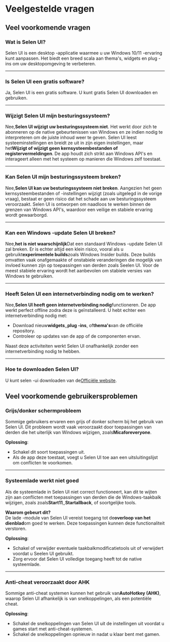 # **Veelgestelde vragen**

## **Veel voorkomende vragen**

### **Wat is Selen UI?**

Selen UI is een desktop -applicatie waarmee u uw Windows 10/11 -ervaring kunt aanpassen. Het biedt een breed scala aan thema's, widgets en plug -ins om uw desktopomgeving te verbeteren.

***

### **Is Selen UI een gratis software?**

Ja, Selen UI is een gratis software. U kunt gratis Selen UI downloaden en gebruiken.

***

### **Wijzigt Selen UI mijn besturingssysteem?**

Nee,**Selen UI wijzigt uw besturingssysteem niet**. Het werkt door zich te abonneren op de native gebeurtenissen van Windows en ze indien nodig te interpreteren om de juiste inhoud weer te geven. Selen UI leest systeeminstellingen en breidt ze uit in zijn eigen instellingen, maar het**Wijzigt of wijzigt geen kernsysteembestanden of registervermeldingen**. De app houdt zich strikt aan Windows API's en interageert alleen met het systeem op manieren die Windows zelf toestaat.

***

### **Kan Selen UI mijn besturingssysteem breken?**

Nee,**Selen UI kan uw besturingssysteem niet breken**. Aangezien het geen kernsysteembestanden of -instellingen wijzigt (zoals uitgelegd in de vorige vraag), bestaat er geen risico dat het schade aan uw besturingssysteem veroorzaakt. Selen UI is ontworpen om naadloos te werken binnen de grenzen van Windows API's, waardoor een veilige en stabiele ervaring wordt gewaarborgd.

***

### **Kan een Windows -update Selen UI breken?**

Nee,**het is niet waarschijnlijk**Dat een standaard Windows -update Selen UI zal breken. Er is echter altijd een klein risico, vooral als u gebruikt**experimentele builds**zoals Windows Insider builds. Deze builds omvatten vaak onafgemaakte of onstabiele veranderingen die mogelijk van invloed kunnen zijn op toepassingen van derden zoals Seelen UI. Voor de meest stabiele ervaring wordt het aanbevolen om stabiele versies van Windows te gebruiken.

***

### **Heeft Selen UI een internetverbinding nodig om te werken?**

Nee,**Selen UI heeft geen internetverbinding nodig**functioneren. De app werkt perfect offline zodra deze is geïnstalleerd. U hebt echter een internetverbinding nodig met:

* Download nieuw**widgets**,,**plug -ins**, of**thema's**van de officiële repository.
* Controleer op updates van de app of de componenten ervan.

Naast deze activiteiten werkt Selen UI onafhankelijk zonder een internetverbinding nodig te hebben.

***

### **Hoe te downloaden Selen UI?**

U kunt selen -ui downloaden van de[Officiële website](https://seelen.io).

## **Veel voorkomende gebruikersproblemen**

### **Grijs/donker schermprobleem**

Sommige gebruikers ervaren een grijs of donker scherm bij het gebruik van Selen UI. Dit probleem wordt vaak veroorzaakt door toepassingen van derden die het uiterlijk van Windows wijzigen, zoals**Micaforeveryone**.

**Oplossing**:

* Schakel dit soort toepassingen uit.
* Als de app deze toestaat, voegt u Selen UI toe aan een uitsluitingslijst om conflicten te voorkomen.

***

### **Systeemlade werkt niet goed**

Als de systeemlade in Selen UI niet correct functioneert, kan dit te wijten zijn aan conflicten met toepassingen van derden die de Windows-taakbalk wijzigen, zoals zoals**Start11**,,**Startallback**, of soortgelijke tools.

**Waarom gebeurt dit?**\
De lade -module van Selen UI vereist toegang tot de**overloop van het dienblad**om goed te werken. Deze toepassingen kunnen deze functionaliteit verstoren.

**Oplossing**:

* Schakel of verwijder eventuele taakbalkmodificatietools uit of verwijdert voordat u Seelen UI gebruikt.
* Zorg ervoor dat Selen UI volledige toegang heeft tot de native systeemlade.

***

### **Anti-cheat veroorzaakt door AHK**

Sommige anti-cheat systemen kunnen het gebruik van**AutoHotkey (AHK)**, waarop Selen UI afhankelijk is van snelkoppelingen, als een potentiële cheat.

**Oplossing**:

* Schakel de snelkoppelingen van Selen UI uit de instellingen uit voordat u games start met anti-cheat-systemen.
* Schakel de snelkoppelingen opnieuw in nadat u klaar bent met gamen.
